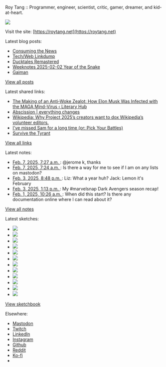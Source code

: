 Roy Tang :: Programmer, engineer, scientist, critic, gamer, dreamer, and kid-at-heart.

![](https://roytang.net/static/img/profile.jpg)

Visit the site: [https://roytang.net](https://roytang.net)

Latest blog posts:

- [Consuming the News](https://roytang.net/2025/02/consuming-news/)
- [Tech/Web Linkdump](https://roytang.net/2025/02/tech-web-linkdump/)
- [Ducktales Remastered](https://roytang.net/2025/02/ducktales-remastered/)
- [Weeknotes 2025-02-02 Year of the Snake](https://roytang.net/2025/02/weeknotes-02-02/)
- [Gaiman](https://roytang.net/2025/01/gaiman/)

[View all posts](https://roytang.net/blog)

Latest shared links:

- [The Making of an Anti-Woke Zealot: How Elon Musk Was Infected with the MAGA Mind-Virus ‹ Literary  Hub](https://roytang.net/2025/02/dbb53f29cafe5c5195498935c07ef64c/)
- [Abscission | everything changes](https://roytang.net/2025/02/a2d8ec52a119bfc49f27056325bd1e9c/)
- [Wikipedia: Why Project 2025’s creators want to dox Wikipedia’s volunteer editors.](https://roytang.net/2025/02/a129e3cbef45a17c3e0b43fc174aee4d/)
- [I&#x27;ve missed Sam for a long time (or: Pick Your Battles)](https://roytang.net/2025/02/3b6ffd2fb2ceec5ccc386691fb1d0295/)
- [Survive the Tyrant](https://roytang.net/2025/02/9e9a448b3f9e826cb348fb818cc05aa4/)

[View all links](https://roytang.net/links)

Latest notes:

- [Feb. 7, 2025, 7:27 a.m. ](https://roytang.net/2025/02/113959530653000406/): @jerome k, thanks
- [Feb. 7, 2025, 7:24 a.m. ](https://roytang.net/2025/02/113959517617315522/): Is there a way for me to see if I am on any lists on mastodon?
- [Feb. 3, 2025, 8:48 p.m. ](https://roytang.net/2025/02/113940030140368161/): Liz: What a year huh? Jack: Lemon it&#x27;s February
- [Feb. 3, 2025, 1:13 p.m. ](https://roytang.net/2025/02/113938242629789627/): My #marvelsnap Dark Avengers season recap!
- [Feb. 1, 2025, 10:26 a.m. ](https://roytang.net/2025/02/mab6ii6/): When did this start? Is there any documentation online where I can read about it?

[View all notes](https://roytang.net/notes)

Latest sketches:


- ![](https://roytang.net/media/cache/32/e6/32e6bccc49e8369f7e33d4b393e24821.jpg)
- ![](https://roytang.net/media/cache/6d/bb/6dbb65d9198fe1692eed00385ef079c4.jpg)
- ![](https://roytang.net/media/cache/55/78/5578c142afd534e31f9723865e041b14.jpg)
- ![](https://roytang.net/media/cache/11/0b/110b905affbef32264adf4c2f7a3e608.jpg)
- ![](https://roytang.net/media/cache/60/c6/60c68c0db7d473687683874eb35fb4f8.jpg)
- ![](https://roytang.net/media/cache/55/80/5580f7da860316f676969d8b08f2066f.jpg)
- ![](https://roytang.net/media/cache/de/79/de796fdabfe4c65636e385f4dabe7d7d.jpg)
- ![](https://roytang.net/media/cache/f2/b0/f2b07114ca00b8f1da1d37307ce9d52b.jpg)
- ![](https://roytang.net/media/cache/ba/d5/bad5f72b2a016bb45c230ceffd2dc203.jpg)
- ![](https://roytang.net/media/cache/97/f4/97f4800a23c3d65586f62a9904baf15c.jpg)
- ![](https://roytang.net/media/cache/98/b7/98b731ba93be900ebd53bfd8fb391b40.jpg)
- ![](https://roytang.net/media/cache/88/e5/88e59dd5a9e6be8fc0b0d50b79e15161.jpg)

[View sketchbook](https://roytang.net/albums/sketchbook)


Elsewhere:

- [Mastodon](https://indieweb.social/@roytang)
- [Twitch](https://twitch.tv/twitchyroy)
- [LinkedIn](https://www.linkedin.com/in/roytang)
- [Instagram](https://instagram.com/roytang0400)
- [Github](https://github.com/roytang)
- [Reddit](https://reddit.com/u/hungryroy)
- [Ko-fi](https://ko-fi.com/roytang)
- [](mailto:hello@roytang.net)